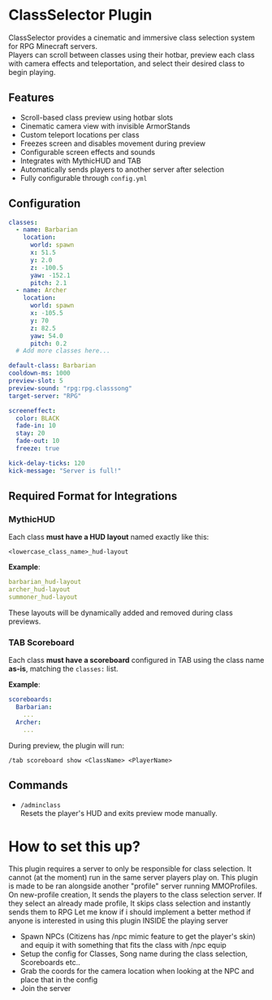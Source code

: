 # ClassSelector Plugin

ClassSelector provides a cinematic and immersive class selection system for RPG Minecraft servers.  
Players can scroll between classes using their hotbar, preview each class with camera effects and teleportation, and select their desired class to begin playing.

## Features

- Scroll-based class preview using hotbar slots
- Cinematic camera view with invisible ArmorStands
- Custom teleport locations per class
- Freezes screen and disables movement during preview
- Configurable screen effects and sounds
- Integrates with MythicHUD and TAB
- Automatically sends players to another server after selection
- Fully configurable through `config.yml`

## Configuration

```yaml
classes:
  - name: Barbarian
    location:
      world: spawn
      x: 51.5
      y: 2.0
      z: -100.5
      yaw: -152.1
      pitch: 2.1
  - name: Archer
    location:
      world: spawn
      x: -105.5
      y: 70
      z: 82.5
      yaw: 54.0
      pitch: 0.2
  # Add more classes here...

default-class: Barbarian
cooldown-ms: 1000
preview-slot: 5
preview-sound: "rpg:rpg.classsong"
target-server: "RPG"

screeneffect:
  color: BLACK
  fade-in: 10
  stay: 20
  fade-out: 10
  freeze: true

kick-delay-ticks: 120
kick-message: "Server is full!"
```

## Required Format for Integrations

### MythicHUD

Each class **must have a HUD layout** named exactly like this:

```
<lowercase_class_name>_hud-layout
```

**Example**:
```yaml
barbarian_hud-layout
archer_hud-layout
summoner_hud-layout
```

These layouts will be dynamically added and removed during class previews.

### TAB Scoreboard

Each class **must have a scoreboard** configured in TAB using the class name **as-is**, matching the `classes:` list.

**Example**:
```yaml
scoreboards:
  Barbarian:
    ...
  Archer:
    ...
```

During preview, the plugin will run:
```
/tab scoreboard show <ClassName> <PlayerName>
```


## Commands

- `/adminclass`  
  Resets the player's HUD and exits preview mode manually.

# How to set this up?
This plugin requires a server to only be responsible for class selection. It cannot (at the moment) run in the same server players play on.
This plugin is made to be ran alongside another "profile" server running MMOProfiles. On new-profile creation, It sends the players to the class selection server. If they select an already made profile, It skips class selection and instantly sends them to RPG
Let me know if i should implement a better method if anyone is interested in using this plugin INSIDE the playing server

- Spawn NPCs (Citizens has /npc mimic feature to get the player's skin) and equip it with something that fits the class with /npc equip
- Setup the config for Classes, Song name during the class selection, Scoreboards etc..
- Grab the coords for the camera location when looking at the NPC and place that in the config
- Join the server


